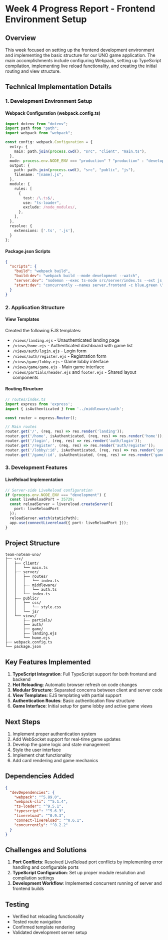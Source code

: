 # Week 4 Progress Report - Frontend Environment Setup

## Overview
This week focused on setting up the frontend development environment and implementing the basic structure for our UNO game application. The main accomplishments include configuring Webpack, setting up TypeScript compilation, implementing live reload functionality, and creating the initial routing and view structure.

## Technical Implementation Details

### 1. Development Environment Setup

#### Webpack Configuration (webpack.config.ts)
```typescript
import dotenv from "dotenv";
import path from "path";
import webpack from "webpack";

const config: webpack.Configuration = {
  entry: {
    main: path.join(process.cwd(), "src", "client", "main.ts"),
  },
  mode: process.env.NODE_ENV === "production" ? "production" : "development",
  output: {
    path: path.join(process.cwd(), "src", "public", "js"),
    filename: "[name].js",
  },
  module: {
    rules: [
      {
        test: /\.ts$/,
        use: "ts-loader",
        exclude: /node_modules/,
      },
    ],
  },
  resolve: {
    extensions: ['.ts', '.js'],
  }
};
```

#### Package.json Scripts
```json
{
  "scripts": {
    "build": "webpack build",
    "build:dev": "webpack build --mode development --watch",
    "server:dev": "nodemon --exec ts-node src/server/index.ts --ext js,css,ejs --ignore src/public/js",
    "start:dev": "concurrently --names server,frontend -c blue,green \"npm run server:dev\" \"npm run build:dev\""
  }
}
```

### 2. Application Structure

#### View Templates
Created the following EJS templates:
- `/views/landing.ejs` - Unauthenticated landing page
- `/views/home.ejs` - Authenticated dashboard with game list
- `/views/auth/login.ejs` - Login form
- `/views/auth/register.ejs` - Registration form
- `/views/game/lobby.ejs` - Game lobby interface
- `/views/game/game.ejs` - Main game interface
- `/views/partials/header.ejs` and `footer.ejs` - Shared layout components

#### Routing Structure
```typescript
// routes/index.ts
import express from 'express';
import { isAuthenticated } from '../middleware/auth';

const router = express.Router();

// Main routes
router.get('/', (req, res) => res.render('landing'));
router.get('/home', isAuthenticated, (req, res) => res.render('home'));
router.get('/login', (req, res) => res.render('auth/login'));
router.get('/register', (req, res) => res.render('auth/register'));
router.get('/lobby/:id', isAuthenticated, (req, res) => res.render('game/lobby'));
router.get('/game/:id', isAuthenticated, (req, res) => res.render('game/game'));
```

### 3. Development Features

#### LiveReload Implementation
```typescript
// Server-side LiveReload configuration
if (process.env.NODE_ENV === "development") {
  const liveReloadPort = 35729;
  const reloadServer = livereload.createServer({
    port: liveReloadPort
  });
  reloadServer.watch(staticPath);
  app.use(connectLivereload({ port: liveReloadPort }));
}
```

## Project Structure
```
team-noteam-uno/
├── src/
│   ├── client/
│   │   └── main.ts
│   ├── server/
│   │   ├── routes/
│   │   │   └── index.ts
│   │   ├── middleware/
│   │   │   └── auth.ts
│   │   └── index.ts
│   ├── public/
│   │   ├── css/
│   │   │   └── style.css
│   │   └── js/
│   └── views/
│       ├── partials/
│       ├── auth/
│       ├── game/
│       ├── landing.ejs
│       └── home.ejs
├── webpack.config.ts
└── package.json
```

## Key Features Implemented
1. **TypeScript Integration**: Full TypeScript support for both frontend and backend
2. **Hot Reloading**: Automatic browser refresh on code changes
3. **Modular Structure**: Separated concerns between client and server code
4. **View Templates**: EJS templating with partial support
5. **Authentication Routes**: Basic authentication flow structure
6. **Game Interface**: Initial setup for game lobby and active game views

## Next Steps
1. Implement proper authentication system
2. Add WebSocket support for real-time game updates
3. Develop the game logic and state management
4. Style the user interface
5. Implement chat functionality
6. Add card rendering and game mechanics

## Dependencies Added
```json
{
  "devDependencies": {
    "webpack": "^5.89.0",
    "webpack-cli": "^5.1.4",
    "ts-loader": "^9.5.1",
    "typescript": "^5.6.3",
    "livereload": "^0.9.3",
    "connect-livereload": "^0.6.1",
    "concurrently": "^8.2.2"
  }
}
```

## Challenges and Solutions
1. **Port Conflicts**: Resolved LiveReload port conflicts by implementing error handling and configurable ports
2. **TypeScript Configuration**: Set up proper module resolution and compilation settings
3. **Development Workflow**: Implemented concurrent running of server and frontend builds

## Testing
- Verified hot reloading functionality
- Tested route navigation
- Confirmed template rendering
- Validated development server setup
